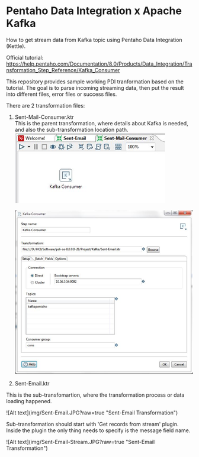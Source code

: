 # Pentaho Data Integration x Apache Kafka

How to get stream data from Kafka topic using Pentaho Data Integration (Kettle).

Official tutorial: https://help.pentaho.com/Documentation/8.0/Products/Data_Integration/Transformation_Step_Reference/Kafka_Consumer

This repository provides sample working PDI tranformation based on the tutorial. The goal is to parse incoming streaming data, then put the result into different files, error files or success files.

There are 2 transformation files:
1. Sent-Mail-Consumer.ktr<br>
This is the parent transformation, where details about Kafka is needed, and also the sub-transformation location path.<br>
![Alt text](img/Sent-Mail-Consumer.JPG?raw=true "Sent-Mail-Consumer Transformation")
<br><br>
![Alt text](img/Sent-Mail-Consumer-Details.JPG?raw=true "Detail of Kafka Consumer")

2. Sent-Email.ktr<br>
<p>This is the sub-transfomartion, where the transformation process or data loading happened.
</p>
![Alt text](img/Sent-Email.JPG?raw=true "Sent-Email Transformation")
<p>Sub-transformation should start with 'Get records from stream' plugin. Inside the plugin the only thing needs to specify is the message field name.
</p>
![Alt text](img/Sent-Email-Stream.JPG?raw=true "Sent-Email Transformation")
